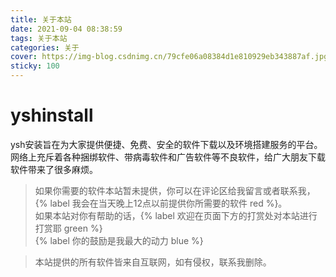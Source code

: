 ```yaml
---
title: 关于本站
date: 2021-09-04 08:38:59
tags: 关于本站
categories: 关于
cover: https://img-blog.csdnimg.cn/79cfe06a08384d1e810929eb343887af.jpg
sticky: 100
---
```


# yshinstall
ysh安装旨在为大家提供便捷、免费、安全的软件下载以及环境搭建服务的平台。网络上充斥着各种捆绑软件、带病毒软件和广告软件等不良软件，给广大朋友下载软件带来了很多麻烦。   

> 如果你需要的软件本站暂未提供，你可以在评论区给我留言或者联系我，{% label 我会在当天晚上12点以前提供你所需要的软件 red %}。      
> 如果本站对你有帮助的话，{% label 欢迎在页面下方的打赏处对本站进行打赏耶 green %}    
> {% label 你的鼓励是我最大的动力 blue %}     

> 本站提供的所有软件皆来自互联网，如有侵权，联系我删除。

